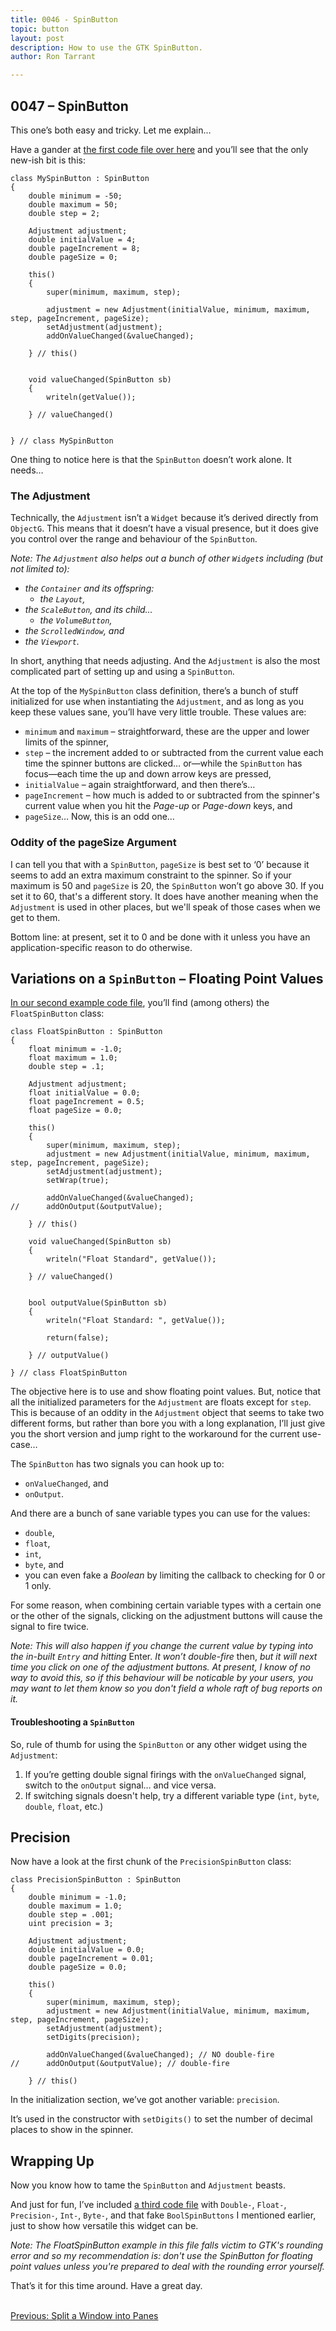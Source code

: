 ```yaml
---
title: 0046 - SpinButton
topic: button
layout: post
description: How to use the GTK SpinButton.
author: Ron Tarrant

---
```


## 0047 – SpinButton

This one’s both easy and tricky. Let me explain…

Have a gander at [the first code file over here](https://github.com/rontarrant/gtkDcoding/blob/master/010_more_buttons/button_010_06_spinbutton.d) and you’ll see that the only new-ish bit is this:

	class MySpinButton : SpinButton
	{
		double minimum = -50;
		double maximum = 50;
		double step = 2;
	
		Adjustment adjustment;
		double initialValue = 4;
		double pageIncrement = 8;
		double pageSize = 0;
		
		this()
		{
			super(minimum, maximum, step);
			
			adjustment = new Adjustment(initialValue, minimum, maximum, step, pageIncrement, pageSize);
			setAdjustment(adjustment);
			addOnValueChanged(&valueChanged);
			
		} // this()
		
		
		void valueChanged(SpinButton sb)
		{
			writeln(getValue());
			
		} // valueChanged()
	
	
	} // class MySpinButton

One thing to notice here is that the `SpinButton` doesn’t work alone. It needs…

### The Adjustment

Technically, the `Adjustment` isn’t a `Widget` because it’s derived directly from `ObjectG`. This means that it doesn’t have a visual presence, but it does give you control over the range and behaviour of the `SpinButton`.

*Note: The `Adjustment` also helps out a bunch of other `Widget`s including (but not limited to):*

- *the `Container` and its offspring:*
	- *the `Layout`,*
- *the `ScaleButton`, and its child…*
	- *the `VolumeButton`,*
- *the `ScrolledWindow`, and*
- *the `Viewport`.*

In short, anything that needs adjusting. And the `Adjustment` is also the most complicated part of setting up and using a `SpinButton`.

At the top of the `MySpinButton` class definition, there’s a bunch of stuff initialized for use when instantiating the `Adjustment`, and as long as you keep these values sane, you’ll have very little trouble. These values are:

- `minimum` and `maximum` – straightforward, these are the upper and lower limits of the spinner,
- `step` – the increment added to or subtracted from the current value each time the spinner buttons are clicked… or—while the `SpinButton` has focus—each time the up and down arrow keys are pressed,
- `initialValue` – again straightforward, and then there’s…
- `pageIncrement` – how much is added to or subtracted from the spinner's current value when you hit the *Page-up* or *Page-down* keys, and
- `pageSize`… Now, this is an odd one…

### Oddity of the pageSize Argument

I can tell you that with a `SpinButton`, `pageSize` is best set to ‘0’ because it seems to add an extra maximum constraint to the spinner. So if your maximum is 50 and `pageSize` is 20, the `SpinButton` won’t go above 30. If you set it to 60, that's a different story. It does have another meaning when the `Adjustment` is used in other places, but we'll speak of those cases when we get to them.

Bottom line: at present, set it to 0 and be done with it unless you have an application-specific reason to do otherwise.

## Variations on a `SpinButton` – Floating Point Values

[In our second example code file](https://github.com/rontarrant/gtkDcoding/blob/master/010_more_buttons/button_010_07_multiple_spinbuttons.d), you’ll find (among others) the `FloatSpinButton` class:

	class FloatSpinButton : SpinButton
	{
		float minimum = -1.0;
		float maximum = 1.0;
		double step = .1;
	
		Adjustment adjustment;
		float initialValue = 0.0;
		float pageIncrement = 0.5;
		float pageSize = 0.0;
		
		this()
		{
			super(minimum, maximum, step);
			adjustment = new Adjustment(initialValue, minimum, maximum, step, pageIncrement, pageSize);
			setAdjustment(adjustment);
			setWrap(true);
			
			addOnValueChanged(&valueChanged);
	//		addOnOutput(&outputValue);
			
		} // this()
	
		void valueChanged(SpinButton sb)
		{
			writeln("Float Standard", getValue());
			
		} // valueChanged()
	
		
		bool outputValue(SpinButton sb)
		{
			writeln("Float Standard: ", getValue());
			
			return(false);
			
		} // outputValue()
		
	} // class FloatSpinButton

The objective here is to use and show floating point values. But, notice that all the initialized parameters for the `Adjustment` are floats except for `step`. This is because of an oddity in the `Adjustment` object that seems to take two different forms, but rather than bore you with a long explanation, I’ll just give you the short version and jump right to the workaround for the current use-case…

The `SpinButton` has two signals you can hook up to:

- `onValueChanged`, and
- `onOutput`.

And there are a bunch of sane variable types you can use for the values:

- `double`,
- `float`,
- `int`,
- `byte`, and
- you can even fake a *Boolean* by limiting the callback to checking for 0 or 1 only.

For some reason, when combining certain variable types with a certain one or the other of the signals, clicking on the adjustment buttons will cause the signal to fire twice.

*Note: This will also happen if you change the current value by typing into the in-built `Entry` and hitting* Enter. *It won’t double-fire* then, *but it will next time you click on one of the adjustment buttons. At present, I know of no way to avoid this, so if this behaviour will be noticable by your users, you may want to let them know so you don't field a whole raft of bug reports on it.*

#### Troubleshooting a `SpinButton`

So, rule of thumb for using the `SpinButton` or any other widget using the `Adjustment`:

1. If you’re getting double signal firings with the `onValueChanged` signal, switch to the `onOutput` signal… and vice versa.
2. If switching signals doesn't help, try a different variable type (`int`, `byte`, `double`, `float`, etc.)

## Precision

Now have a look at the first chunk of the `PrecisionSpinButton` class:

	class PrecisionSpinButton : SpinButton
	{
		double minimum = -1.0;
		double maximum = 1.0;
		double step = .001;
		uint precision = 3;
	
		Adjustment adjustment;
		double initialValue = 0.0;
		double pageIncrement = 0.01;
		double pageSize = 0.0;
		
		this()
		{
			super(minimum, maximum, step);
			adjustment = new Adjustment(initialValue, minimum, maximum, step, pageIncrement, pageSize);
			setAdjustment(adjustment);
			setDigits(precision);
	
			addOnValueChanged(&valueChanged); // NO double-fire
	//		addOnOutput(&outputValue); // double-fire
			
		} // this()

In the initialization section, we’ve got another variable: `precision`.

It’s used in the constructor with `setDigits()` to set the number of decimal places to show in the spinner.

## Wrapping Up

Now you know how to tame the `SpinButton` and `Adjustment` beasts.

And just for fun, I’ve included [a third code file](https://github.com/rontarrant/gtkDcoding/blob/master/010_more_buttons/button_010_08_spinbutton_experiments.d) with `Double-`, `Float-`, `Precision-`, `Int-`, `Byte-`, and that fake `BoolSpinButtons` I mentioned earlier, just to show how versatile this widget can be.

*Note: The FloatSpinButton example in this file falls victim to GTK's rounding error and so my recommendation is: don't use the SpinButton for floating point values unless you're prepared to deal with the rounding error yourself.*

That’s it for this time around. Have a great day.

<BR>
<div style="float: left;">
	<a href="https://gtkdcoding.com/2019/06/18/0045-split-a-window-into-panes.html">Previous: Split a Window into Panes</a>
</div>
